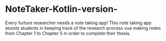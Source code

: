 # NoteTaker-Kotlin-version-
Every furture researcher needs a note taking app!
This note taking app assists students in keeping track of the research process vua making notes from Chapter 1 to Chapter 5 in order to complete their thesis.
